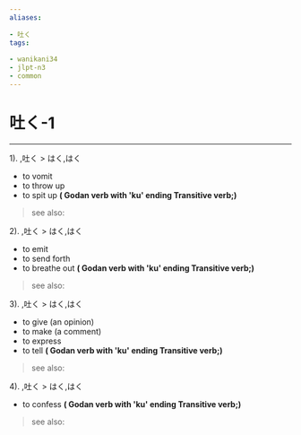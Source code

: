 ```yaml
---
aliases:
    
- 吐く
tags:
    
- wanikani34
- jlpt-n3
- common
---
```


# 吐く-1
---
1).
,吐く > はく,はく

- to vomit
- to throw up
- to spit up
**( Godan verb with 'ku' ending Transitive verb;)**
> see also: 
            
2).
,吐く > はく,はく

- to emit
- to send forth
- to breathe out
**( Godan verb with 'ku' ending Transitive verb;)**
> see also: 
            
3).
,吐く > はく,はく

- to give (an opinion)
- to make (a comment)
- to express
- to tell
**( Godan verb with 'ku' ending Transitive verb;)**
> see also: 
            
4).
,吐く > はく,はく

- to confess
**( Godan verb with 'ku' ending Transitive verb;)**
> see also: 
            